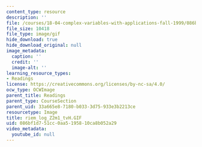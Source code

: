```yaml
---
content_type: resource
description: ''
file: /courses/18-04-complex-variables-with-applications-fall-1999/086bf1d751cc0aa5195810ca8b052a29_riem_log_Z2m1_tvH.GIF
file_size: 10418
file_type: image/gif
hide_download: true
hide_download_original: null
image_metadata:
  caption: ''
  credit: ''
  image-alt: ''
learning_resource_types:
- Readings
license: https://creativecommons.org/licenses/by-nc-sa/4.0/
ocw_type: OCWImage
parent_title: Readings
parent_type: CourseSection
parent_uid: 33a665e8-7180-b033-3d75-933e3b2213ce
resourcetype: Image
title: riem_log_Z2m1_tvH.GIF
uid: 086bf1d7-51cc-0aa5-1958-10ca8b052a29
video_metadata:
  youtube_id: null
---
```

